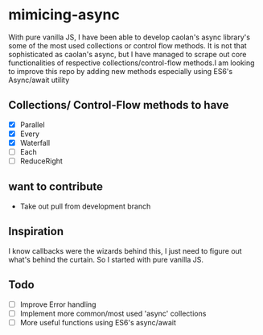 # mimicing-async
With pure vanilla JS, I have been able to develop caolan's async library's some of the most used collections or control flow methods. It is not that sophisticated as caolan's async, but I have managed to scrape out core functionalities of respective collections/control-flow methods.I am looking to improve this repo by adding new methods especially using ES6's Async/await utility

## Collections/ Control-Flow methods to have
- [X] Parallel
- [X] Every
- [X] Waterfall
- [ ] Each
- [ ] ReduceRight

## want to contribute
- Take out pull from development branch

## Inspiration
I know callbacks were the wizards behind this, I just need to figure out what's behind the curtain. So I started with pure vanilla JS.

## Todo
- [ ] Improve Error handling
- [ ] Implement more common/most used 'async' collections
- [ ] More useful functions using ES6's async/await
